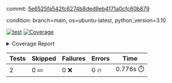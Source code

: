 commit: [5e6525fa542fc6274b8ded9eb4171a0cfc60b879](https://github.com/rcmdnk/python-template/tree/5e6525fa542fc6274b8ded9eb4171a0cfc60b879)

condition: branch=main, os=ubuntu-latest, python_version=3.10

[![test](https://github.com/rcmdnk/python-template/actions/workflows/test.yml/badge.svg)](https://github.com/rcmdnk/python-template/actions/runs/13104365230)
<a href="https://github.com/rcmdnk/python-template/blob/5e6525fa542fc6274b8ded9eb4171a0cfc60b879/README.md"><img alt="Coverage" src="https://img.shields.io/badge/Coverage-100%25-brightgreen.svg" /></a><details><summary>Coverage Report </summary><table><tr><th>File</th><th>Stmts</th><th>Miss</th><th>Cover</th></tr><tbody><tr><td><b>TOTAL</b></td><td><b>4</b></td><td><b>0</b></td><td><b>100%</b></td></tr></tbody></table></details>

| Tests | Skipped | Failures | Errors | Time |
| ----- | ------- | -------- | -------- | ------------------ |
| 2 | 0 :zzz: | 0 :x: | 0 :fire: | 0.776s :stopwatch: |

